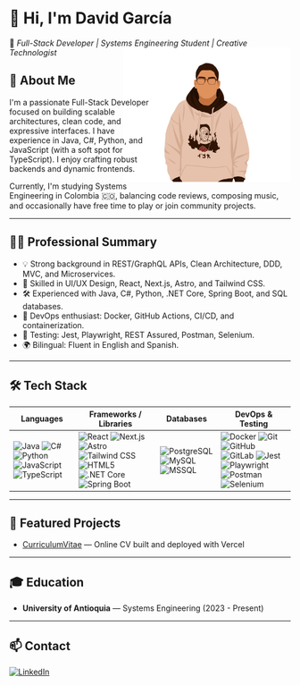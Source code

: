 # 👋 Hi, I'm David García

🎯 _Full-Stack Developer | Systems Engineering Student | Creative Technologist_
<img src="silhouette.png" alt="David García" width="300" align="right" style="margin-left: -60px; float: right;" />

## 🚀 About Me

I'm a passionate Full-Stack Developer focused on building scalable architectures, clean code, and expressive interfaces. I have experience in Java, C#, Python, and JavaScript (with a soft spot for TypeScript). I enjoy crafting robust backends and dynamic frontends.

Currently, I'm studying Systems Engineering in Colombia 🇨🇴, balancing code reviews, composing music, and occasionally have free time to play or join community projects.

---

## 🧑‍💻 Professional Summary

- 💡 Strong background in REST/GraphQL APIs, Clean Architecture, DDD, MVC, and Microservices.
- 🎨 Skilled in UI/UX Design, React, Next.js, Astro, and Tailwind CSS.
- 🛠️ Experienced with Java, C#, Python, .NET Core, Spring Boot, and SQL databases.
- 🚀 DevOps enthusiast: Docker, GitHub Actions, CI/CD, and containerization.
- 🧪 Testing: Jest, Playwright, REST Assured, Postman, Selenium.
- 🌍 Bilingual: Fluent in English and Spanish.

---

## 🛠️ Tech Stack

| Languages                                                                                                                                                                                                                                                                                                                                                                                                                                                                                     | Frameworks / Libraries                                                                                                                                                                                                                                                                                                                                                                                                                                                                                                                                                                                                                                                                                     | Databases                                                                                                                                                                                                                                                                                                                  | DevOps & Testing                                                                                                                                                                                                                                                                                                                                                                                                                                                                                                                                                                                                                                                                                                                                                              |
| --------------------------------------------------------------------------------------------------------------------------------------------------------------------------------------------------------------------------------------------------------------------------------------------------------------------------------------------------------------------------------------------------------------------------------------------------------------------------------------------- | ---------------------------------------------------------------------------------------------------------------------------------------------------------------------------------------------------------------------------------------------------------------------------------------------------------------------------------------------------------------------------------------------------------------------------------------------------------------------------------------------------------------------------------------------------------------------------------------------------------------------------------------------------------------------------------------------------------- | -------------------------------------------------------------------------------------------------------------------------------------------------------------------------------------------------------------------------------------------------------------------------------------------------------------------------- | ----------------------------------------------------------------------------------------------------------------------------------------------------------------------------------------------------------------------------------------------------------------------------------------------------------------------------------------------------------------------------------------------------------------------------------------------------------------------------------------------------------------------------------------------------------------------------------------------------------------------------------------------------------------------------------------------------------------------------------------------------------------------------- |
| ![Java](https://img.shields.io/badge/Java-ED8B00?style=flat&logo=java&logoColor=white) ![C#](https://img.shields.io/badge/C%23-239120?style=flat&logo=c-sharp&logoColor=white) ![Python](https://img.shields.io/badge/Python-3776AB?style=flat&logo=python&logoColor=white) ![JavaScript](https://img.shields.io/badge/JavaScript-F7DF1E?style=flat&logo=javascript&logoColor=black) ![TypeScript](https://img.shields.io/badge/TypeScript-3178C6?style=flat&logo=typescript&logoColor=white) | ![React](https://img.shields.io/badge/React-20232A?style=flat&logo=react&logoColor=61DAFB) ![Next.js](https://img.shields.io/badge/Next.js-000000?style=flat&logo=vercel&logoColor=white) ![Astro](https://img.shields.io/badge/Astro-1a1a1a?style=flat&logo=astro&logoColor=white) ![Tailwind CSS](https://img.shields.io/badge/Tailwind_CSS-06B6D4?style=flat&logo=tailwindcss&logoColor=white) ![HTML5](https://img.shields.io/badge/HTML5-E34F26?style=flat&logo=html5&logoColor=white) ![.NET Core](https://img.shields.io/badge/.NET_Core-512BD4?style=flat&logo=dotnet&logoColor=white) ![Spring Boot](https://img.shields.io/badge/Spring_Boot-6DB33F?style=flat&logo=spring-boot&logoColor=white) | ![PostgreSQL](https://img.shields.io/badge/PostgreSQL-316192?style=flat&logo=postgresql&logoColor=white) ![MySQL](https://img.shields.io/badge/MySQL-4479A1?style=flat&logo=mysql&logoColor=white) ![MSSQL](https://img.shields.io/badge/Microsoft_SQL_Server-CC2927?style=flat&logo=microsoft-sql-server&logoColor=white) | ![Docker](https://img.shields.io/badge/Docker-2496ED?style=flat&logo=docker&logoColor=white) ![Git](https://img.shields.io/badge/Git-F05032?style=flat&logo=git&logoColor=white) ![GitHub](https://img.shields.io/badge/GitHub-181717?style=flat&logo=github&logoColor=white) ![GitLab](https://img.shields.io/badge/GitLab-FC6D26?style=flat&logo=gitlab&logoColor=white) ![Jest](https://img.shields.io/badge/Jest-C21325?style=flat&logo=jest&logoColor=white) ![Playwright](https://img.shields.io/badge/Playwright-2EAD33?style=flat&logo=playwright&logoColor=white) ![Postman](https://img.shields.io/badge/Postman-FF6C37?style=flat&logo=postman&logoColor=white) ![Selenium](https://img.shields.io/badge/Selenium-43B02A?style=flat&logo=selenium&logoColor=white) |

---

## 🌟 Featured Projects

- [CurriculumVitae](https://david-camilo-garcia-echavarria.vercel.app) — Online CV built and deployed with Vercel

---

## 🎓 Education

- **University of Antioquia** — Systems Engineering (2023 - Present)

---

## 📫 Contact

[![LinkedIn](https://img.shields.io/badge/LinkedIn-blue?style=flat&logo=linkedin)](https://www.linkedin.com/in/david-camilo-garcia-echavarria-22b69532b/)
